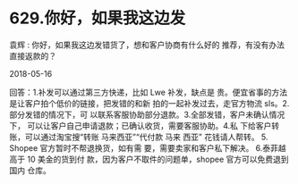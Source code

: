# 629.你好，如果我这边发

袁辉 : 你好，如果我这边发错货了，想和客户协商有什么好的 推荐，有没有办法直接返款的？

2018-05-16

回答：1.补发可以通过第三方快递，比如 Lwe 补发，缺点是 贵。便宜省事的方法是让客户拍个低价的链接，把发错的和新 拍的一起补发过去，走官方物流 sls。2.部分发错的情况下，可 以联系客服协助部分退款。3.全部发错，客户未确认情况下， 可以让客户自己申请退款；已确认收货，需要客服协助。4.私 下给客户转账，可以通过淘宝搜“转账 马来西亚”“代付款 马来 西亚” 花钱请人帮转。 5\. Shopee 官方暂时不帮退换货，如有需 要，需要卖家和客户私下解决。 6.泰菲越高于 10 美金的货到付 款，因为客户不取件的问题单，shopee 官方可以免费退到国内 仓库。